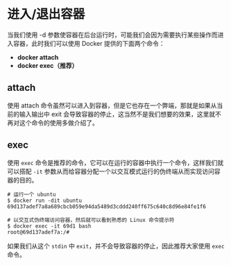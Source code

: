 # 进入/退出容器

当我们使用 -d 参数使容器在后台运行时，可能我们会因为需要执行某些操作而进入容器，此时我们可以使用 Docker 提供的下面两个命令：

* **docker attach**
* **docker exec（推荐）**

## attach

使用 attach 命令虽然可以进入到容器，但是它也存在一个弊端，那就是如果从当前的输入输出中 exit 会导致容器的停止，这当然不是我们想要的效果，这里就不再对这个命令的使用多做介绍了。

## exec

使用 `exec` 命令是推荐的命令，它可以在运行的容器中执行一个命令，这样我们就可以搭配 `-it` 参数从而给容器分配一个以交互模式运行的伪终端从而实现访问容器的目的。

```text
# 运行一个 ubuntu
$ docker run -dit ubuntu
69d137adef7a8a689cbcb059e94da5489d3cddd240ff675c640c8d96e84fe1f6

# 以交互式伪终端访问容器，然后就可以看到熟悉的 Linux 命令提示符
$ docker exec -it 69d1 bash
root@69d137adef7a:/#
```

如果我们从这个 `stdin` 中 `exit`，并不会导致容器的停止，因此推荐大家使用 `exec` 命令。

